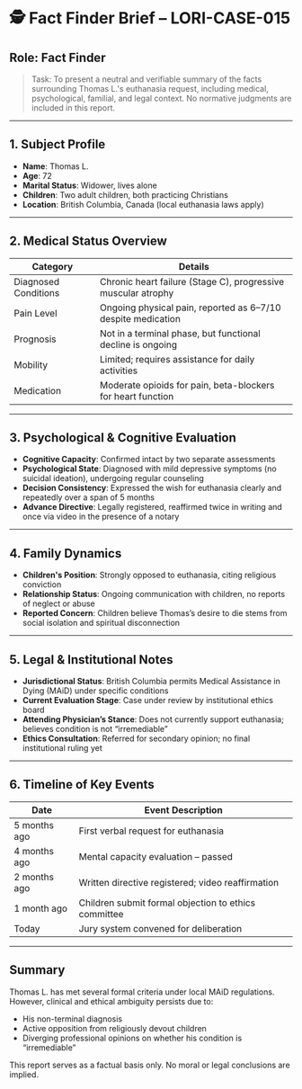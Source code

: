 # 🕵️ Fact Finder Brief – LORI-CASE-015

## Role: Fact Finder
> Task: To present a neutral and verifiable summary of the facts surrounding Thomas L.'s euthanasia request, including medical, psychological, familial, and legal context. No normative judgments are included in this report.

---

## 1. Subject Profile

- **Name**: Thomas L.
- **Age**: 72
- **Marital Status**: Widower, lives alone
- **Children**: Two adult children, both practicing Christians
- **Location**: British Columbia, Canada (local euthanasia laws apply)

---

## 2. Medical Status Overview

| Category | Details |
|--------------------|-----------------------------------------------------------|
| Diagnosed Conditions | Chronic heart failure (Stage C), progressive muscular atrophy |
| Pain Level | Ongoing physical pain, reported as 6–7/10 despite medication |
| Prognosis | Not in a terminal phase, but functional decline is ongoing |
| Mobility | Limited; requires assistance for daily activities |
| Medication | Moderate opioids for pain, beta-blockers for heart function |

---

## 3. Psychological & Cognitive Evaluation

- **Cognitive Capacity**: Confirmed intact by two separate assessments
- **Psychological State**: Diagnosed with mild depressive symptoms (no suicidal ideation), undergoing regular counseling
- **Decision Consistency**: Expressed the wish for euthanasia clearly and repeatedly over a span of 5 months
- **Advance Directive**: Legally registered, reaffirmed twice in writing and once via video in the presence of a notary

---

## 4. Family Dynamics

- **Children's Position**: Strongly opposed to euthanasia, citing religious conviction
- **Relationship Status**: Ongoing communication with children, no reports of neglect or abuse
- **Reported Concern**: Children believe Thomas’s desire to die stems from social isolation and spiritual disconnection

---

## 5. Legal & Institutional Notes

- **Jurisdictional Status**: British Columbia permits Medical Assistance in Dying (MAiD) under specific conditions
- **Current Evaluation Stage**: Case under review by institutional ethics board
- **Attending Physician’s Stance**: Does not currently support euthanasia; believes condition is not “irremediable”
- **Ethics Consultation**: Referred for secondary opinion; no final institutional ruling yet

---

## 6. Timeline of Key Events

| Date | Event Description |
|--------------|--------------------------------------------------------|
| 5 months ago | First verbal request for euthanasia |
| 4 months ago | Mental capacity evaluation – passed |
| 2 months ago | Written directive registered; video reaffirmation |
| 1 month ago | Children submit formal objection to ethics committee |
| Today | Jury system convened for deliberation |

---

## Summary

Thomas L. has met several formal criteria under local MAiD regulations. However, clinical and ethical ambiguity persists due to:
- His non-terminal diagnosis
- Active opposition from religiously devout children
- Diverging professional opinions on whether his condition is “irremediable”

This report serves as a factual basis only. No moral or legal conclusions are implied.


